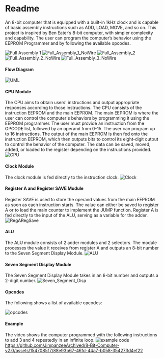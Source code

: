 # Readme
An 8-bit computer that is equipped with a built-in 1kHz clock and is capable of basic assembly instructions such as ADD, LOAD, MOVE, and so on. This project is inspired by Ben Eater’s 8-bit computer, with simpler complexity and capability. The user can program the computer’s behavior using the EEPROM Programmer and by following the available opcodes.


![Full Assembly 1](https://github.com/JimpanzeeArchived/8-Bit-Computer-v2.0/assets/154708517/ffd64329-af78-4cdc-859f-1f89e615b7f0)
![Full_Assembly_1_NoWire](https://github.com/JimpanzeeArchived/8-Bit-Computer-v2.0/assets/154708517/c8f82b96-d1b7-43d2-82ca-91719793bc4b)
![Full_Assembly_2](https://github.com/JimpanzeeArchived/8-Bit-Computer-v2.0/assets/154708517/6adc8912-aa7b-4f7e-9184-56c522be8812)
![Full_Assembly_2_NoWire](https://github.com/JimpanzeeArchived/8-Bit-Computer-v2.0/assets/154708517/e91be7ef-5b75-4486-a5a1-bbefe22a5346)
![Full_Assembly_3_NoWire](https://github.com/JimpanzeeArchived/8-Bit-Computer-v2.0/assets/154708517/4390e364-a5bc-43f0-b426-f8e4f971ba8a)

#### Flow Diagram
![UML](https://github.com/JimpanzeeArchived/EEPROM-Programmer/assets/154708517/f827ec8d-cf36-44ad-87d7-6d04db121a2a)


#### CPU Module
The CPU aims to obtain users' instructions and output appropriate responses according to those instructions. The CPU consists of the instruction EEPROM and the main EEPROM. The main EEPROM is where the user can control the computer's behaviors by programming it using the EEPROM programmer. The user must provide an instruction from the OPCODE list, followed by an operand from 0-15. The user can program up to 16 instructions. The output of the main EEPROM is then fed onto the instruction EEPROM, which then outputs bits to control its eight-digit output to control the behavior of the computer. The data can be saved, moved, added, or loaded to the register depending on the instructions provided. 
![CPU](https://github.com/JimpanzeeArchived/8-Bit-Computer-v2.0/assets/154708517/eefc0b50-d68d-4cf0-8bd2-6dbdb0778cda)

#### Clock Module
The clock module is fed directly to the instruction clock.
![Clock](https://github.com/JimpanzeeArchived/8-Bit-Computer-v2.0/assets/154708517/b9aec771-fb50-4190-9557-a4f260da58e2)

#### Register A and Register SAVE Module
Register SAVE is used to store the operand values from the main EEPROM as soon as each instruction starts. The value can either be saved to register A or to load the main counter to implement the JUMP function.
Register A is fed directly to the input of the ALU, serving as a variable for the adder.
![RegARegSave](https://github.com/JimpanzeeArchived/8-Bit-Computer-v2.0/assets/154708517/61847414-49cf-47cb-8232-8ce534ba3702)

#### ALU
The ALU module consists of 2 adder modules and 2 selectors. The module processes the value it receives from register A and outputs an 8-bit number to the Seven Segment Display Module. 
![ALU](https://github.com/JimpanzeeArchived/8-Bit-Computer-v2.0/assets/154708517/2f07f200-852b-43a4-893e-695f64489977)

#### Seven Segment Display Module
The Seven Segment Display Module takes in an 8-bit number and outputs a 2-digit number.
![Seven_Segment_Disp](https://github.com/JimpanzeeArchived/8-Bit-Computer-v2.0/assets/154708517/8cd036ba-c3e0-4edd-b8c3-967db036fe1e)

#### Opcodes
The following shows a list of available opcodes:

![opcodes](https://github.com/JimpanzeeArchived/EEPROM-Programmer/assets/154708517/c280b302-ed33-4d8e-b138-7d5fdb731415)

#### Example
The video shows the computer programmed with the following instructions to add 3 and 4 repeatedly in an infinite loop. 
![example code](https://github.com/JimpanzeeArchived/EEPROM-Programmer/assets/154708517/ec1c0877-ec08-492f-95a0-58cb0d1bb426)
https://github.com/JimpanzeeArchived/8-Bit-Computer-v2.0/assets/154708517/88e93b67-46fd-44a7-b058-354273d4ef22
